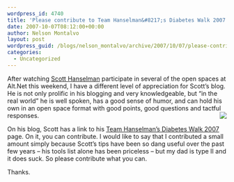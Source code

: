 ```yaml
---
wordpress_id: 4740
title: 'Please contribute to Team Hanselman&#8217;s Diabetes Walk 2007'
date: 2007-10-07T08:12:00+00:00
author: Nelson Montalvo
layout: post
wordpress_guid: /blogs/nelson_montalvo/archive/2007/10/07/please-contribute-to-team-hanselman-s-diabetes-walk-2007.aspx
categories:
  - Uncategorized
---
```

After&nbsp;watching <a href="http://www.hanselman.com/blog/" target="_blank">Scott Hanselman</a>&nbsp;participate in several of the open spaces at Alt.Net this weekend, I have a different level of appreciation for Scott&#8217;s blog. He is not only prolific in his blogging and very knowledgeable, but &#8220;in the real world&#8221; he is well spoken,&nbsp;has a&nbsp;good sense of humor, and can hold his own&nbsp;in an open space format with good points, good&nbsp;questions and tactful responses.<a href="http://www.hanselman.com/fightdiabetes" target="_blank"><img src="http://www.hanselman.com/fightdiabetes/HanselmanBadge150.png" style="margin: 0px 0px 5px 10px" align="right" border="0" /></a>

On his blog, Scott has a link to&nbsp;his <a href="http://www.hanselman.com/fightdiabetes" target="_blank">Team Hanselman&#8217;s Diabetes Walk 2007</a> page. On it, you can contribute. I would like to say that I contributed a small amount&nbsp;simply because Scott&#8217;s tips have been so dang useful over the past few years &#8211; his tools list alone has been priceless &#8211;&nbsp;but my dad is type II and it does suck. So please contribute what you can.

Thanks.

<div style="height: 50px">
</div>